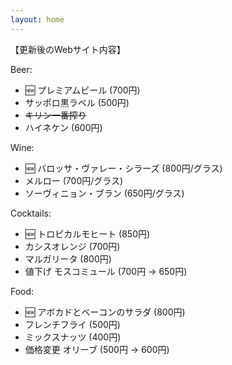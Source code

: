 ```yaml
---
layout: home
---
```


【更新後のWebサイト内容】

Beer:
- 🆕 プレミアムビール (700円)
- サッポロ黒ラベル (500円)
- ~~キリン一番搾り~~
- ハイネケン (600円)

Wine:
- 🆕 バロッサ・ヴァレー・シラーズ (800円/グラス)
- メルロー (700円/グラス)
- ソーヴィニョン・ブラン (650円/グラス)

Cocktails:
- 🆕 トロピカルモヒート (850円)
- カシスオレンジ (700円)
- マルガリータ (800円)
- 値下げ モスコミュール (700円 -> 650円)

Food:
- 🆕 アボカドとベーコンのサラダ (800円)
- フレンチフライ (500円)
- ミックスナッツ (400円)
- 価格変更 オリーブ (500円 -> 600円)
